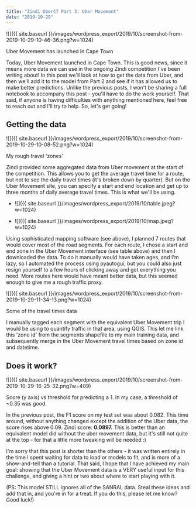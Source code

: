 ```yaml
---
title: "Zindi UberCT Part 3: Uber Movement"
date: "2019-10-29"
---
```


![]({{ site.baseurl }}/images/wordpress_export/2019/10/screenshot-from-2019-10-29-10-46-36.png?w=1024)

Uber Movement has launched in Cape Town

Today, Uber Movement launched in Cape Town. This is good news, since it means more data we can use in the ongoing Zindi competition I've been writing about! In this post we'll look at how to get the data from Uber, and then we'll add it to the model from Part 2 and see if it has allowed us to make better predictions. Unlike the previous posts, I won't be sharing a full notebook to accompany this post - you'll have to do the work yourself. That said, if anyone is having difficulties with anything mentioned here, feel free to reach out and I'll try to help. So, let's get going!

## Getting the data

![]({{ site.baseurl }}/images/wordpress_export/2019/10/screenshot-from-2019-10-29-10-08-52.png?w=1024)

My rough travel 'zones'

Zindi provided some aggregated data from Uber movement at the start of the competition. This allows you to get the average travel time for a route, but not to see the daily travel times (it's broken down by quarter). But on the Uber Movement site, you can specify a start and end location and get up to three months of daily average travel times. This is what we'll be using.

- ![]({{ site.baseurl }}/images/wordpress_export/2019/10/table.jpeg?w=1024)
    
- ![]({{ site.baseurl }}/images/wordpress_export/2019/10/map.jpeg?w=1024)
    

Using sophisticated mapping software (see above), I planned 7 routes that would cover most of the road segments. For each route, I chose a start and end zone in the Uber Movement interface (see table above) and then I downloaded the data. To do it manually would have taken ages, and I'm lazy, so I automated the process using pyautogui, but you could also just resign yourself to a few hours of clicking away and get everything you need. More routes here would have meant better data, but this seemed enough to give me a rough traffic proxy.

![]({{ site.baseurl }}/images/wordpress_export/2019/10/screenshot-from-2019-10-29-11-34-13.png?w=1024)

Some of the travel times data

I manually tagged each segment with the equivalent Uber Movement trip I would be using to quantify traffic in that area, using QGIS. This let me link this 'zone id' from the segments shapefile to my main training data, and subsequently merge in the Uber Movement travel times based on zone id and datetime.

## Does it work?

![]({{ site.baseurl }}/images/wordpress_export/2019/10/screenshot-from-2019-10-29-16-25-32.png?w=409)

Score (y axis) vs threshold for predicting a 1. In my case, a threshold of ~0.35 was good.

In the previous post, the F1 score on my test set was about 0.082. This time around, without anything changed except the addition of the Uber data, the score rises above 0.09. Zindi score: **0.0897.** This is better than an equivalent model did without the uber movement data, but it's still not quite at the top - for that a little more tweaking will be needed :)

I'm sorry that this post is shorter than the others - it was written entirely in the time I spent waiting for data to load or models to fit, and is more of a show-and-tell than a tutorial. That said, I hope that I have achieved my main goal: showing that the Uber Movement data is a VERY useful input for this challenge, and giving a hint or two about where to start playing with it.

(PS: This model STILL ignores all of the SANRAL data. Steal these ideas and add that in, and you're in for a treat. If you do this, please let me know? Good luck!)
